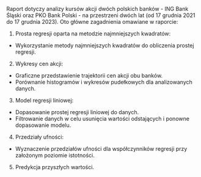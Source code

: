 Raport dotyczy analizy kursów akcji dwóch polskich banków - ING Bank Śląski oraz PKO Bank Polski - na przestrzeni dwóch lat (od 17 grudnia 2021 do 17 grudnia 2023). Oto główne zagadnienia omawiane w raporcie:
1. Prosta regresji oparta na metodzie najmniejszych kwadratów:
- Wykorzystanie metody najmniejszych kwadratów do obliczenia prostej regresji.
2. Wykresy cen akcji:
- Graficzne przedstawienie trajektorii cen akcji obu banków.
- Porównanie histogramów i wykresów pudełkowych dla analizowanych danych.
3. Model regresji liniowej:
- Dopasowanie prostej regresji liniowej do danych.
- Filtrowanie danych w celu usunięcia wartości odstających i ponowne dopasowanie modelu.
4. Przedziały ufności:
- Wyznaczenie przedziałów ufności dla współczynników regresji przy założonym poziomie istotności.
5. Predykcja przyszłych wartości.
